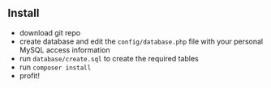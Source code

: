 ## Install

- download git repo
- create database and edit the `config/database.php` file with your personal MySQL access information
- run `database/create.sql` to create the required tables
- run `composer install`
- profit!

